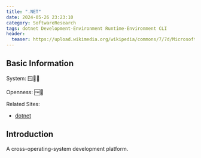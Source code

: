 ```yaml
---
title: ".NET"
date: 2024-05-26 23:23:10
category: SoftwareResearch
tags: dotnet Development-Environment Runtime-Environment CLI
header:
  teaser: https://upload.wikimedia.org/wikipedia/commons/7/7d/Microsoft_.NET_logo.svg
---
```


## Basic Information

System: 🪟🍎🐧

Openness: 🆓📖

Related Sites:

* [dotnet](https://dotnet.microsoft.com/en-us/)

## Introduction

A cross-operating-system development platform.
